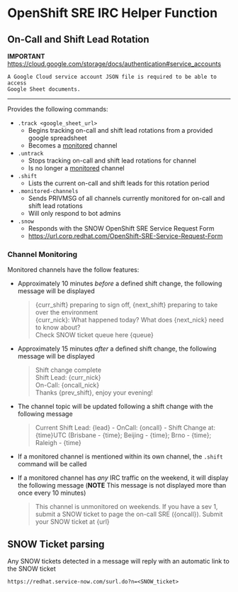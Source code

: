 # OpenShift SRE IRC Helper Function

## On-Call and Shift Lead Rotation

**IMPORTANT** https://cloud.google.com/storage/docs/authentication#service_accounts

    A Google Cloud service account JSON file is required to be able to access
    Google Sheet documents.

***

Provides the following commands:

* `.track <google_sheet_url>`
  * Begins tracking on-call and shift lead rotations from a provided google spreadsheet
  * Becomes a [monitored](#channel-monitoring) channel
* `.untrack`
  * Stops tracking on-call and shift lead rotations for channel
  * Is no longer a [monitored](#channel-monitoring) channel
* `.shift`
  * Lists the current on-call and shift leads for this rotation period
* `.monitored-channels`
  * Sends PRIVMSG of all channels currently monitored for on-call and shift lead rotations
  * Will only respond to bot admins
* `.snow`
  * Responds with the SNOW OpenShift SRE Service Request Form
  * https://url.corp.redhat.com/OpenShift-SRE-Service-Request-Form

### Channel Monitoring

Monitored channels have the follow features:

* Approximately 10 minutes *before* a defined shift change, the following message will be displayed

  > {curr_shift} preparing to sign off, {next_shift} preparing to take over the environment  
  > {curr_nick}: What happened today? What does {next_nick} need to know about?  
  > Check SNOW ticket queue here {queue}

* Approximately 15 minutes *after* a defined shift change, the following message will be displayed

  > Shift change complete  
  > Shift Lead: {curr_nick}  
  > On-Call: {oncall_nick}  
  > Thanks {prev_shift}, enjoy your evening!

* The channel topic will be updated following a shift change with the following message

  > Current Shift Lead: {lead} - OnCall: {oncall} - Shift Change at: {time}UTC (Brisbane - {time}; Beijing - {time}; Brno - {time}; Raleigh - {time}

* If a monitored channel is mentioned within its own channel, the `.shift` command will be called
* If a monitored channel has *any* IRC traffic on the weekend, it will display the following message (**NOTE** This message is not displayed more than once every 10 minutes)

  > This channel is unmonitored on weekends. If you have a sev 1, submit a SNOW ticket to page the  on-call SRE ({oncall}). Submit your SNOW ticket at {url}

## SNOW Ticket parsing

Any SNOW tickets detected in a message will reply with an automatic link to the SNOW ticket

    https://redhat.service-now.com/surl.do?n=<SNOW_ticket>
